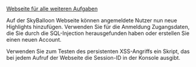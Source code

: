 [Webseite für alle weiteren Aufgaben]({{TRAFFIC_HOST1_81}})

Auf der SkyBalloon Webseite können angemeldete Nutzer nun neue Highlights hinzufügen.
Verwenden Sie für die Anmeldung Zugangsdaten, die Sie durch die SQL-Injection herausgefunden haben
oder erstellen Sie einen neuen Account.

Verwenden Sie zum Testen des persistenten XSS-Angriffs ein Skript, 
das bei jedem Aufruf der Webseite die Session-ID in der Konsole ausgibt.
